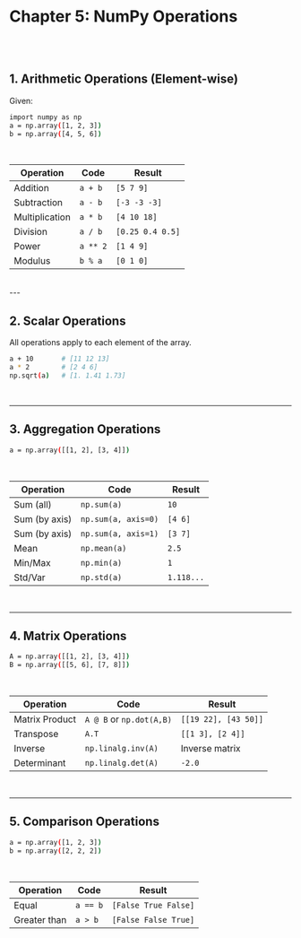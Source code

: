 #
# Chapter 5: NumPy Operations

<br>
<br>

## 1. Arithmetic Operations (Element-wise)
Given:
```bash
import numpy as np
a = np.array([1, 2, 3])
b = np.array([4, 5, 6])
```
<br>

| Operation      | Code     | Result           |
| -------------- | -------- | ---------------- |
| Addition       | `a + b`  | `[5 7 9]`        |
| Subtraction    | `a - b`  | `[-3 -3 -3]`     |
| Multiplication | `a * b`  | `[4 10 18]`      |
| Division       | `a / b`  | `[0.25 0.4 0.5]` |
| Power          | `a ** 2` | `[1 4 9]`        |
| Modulus        | `b % a`  | `[0 1 0]`        |

<br>
---

## 2. Scalar Operations
All operations apply to each element of the array.

```bash
a + 10       # [11 12 13]
a * 2        # [2 4 6]
np.sqrt(a)   # [1. 1.41 1.73]
```

<br>

---

## 3. Aggregation Operations
```bash
a = np.array([[1, 2], [3, 4]])
```
<br>

| Operation     | Code                | Result           |
| ------------- | ------------------- | ---------------- |
| Sum (all)     | `np.sum(a)`         | `10`             |
| Sum (by axis) | `np.sum(a, axis=0)` | `[4 6]`          |
| Sum (by axis) | `np.sum(a, axis=1)` | `[3 7]`          |
| Mean          | `np.mean(a)`        | `2.5`            |
| Min/Max       | `np.min(a)`         | `1`              |
| Std/Var       | `np.std(a)`         | `1.118...`       |

<br>

---

## 4. Matrix Operations
```bash
A = np.array([[1, 2], [3, 4]])
B = np.array([[5, 6], [7, 8]])
```
<br>

| Operation      | Code                     | Result               |
| -------------- | ------------------------ | -------------------- |
| Matrix Product | `A @ B` or `np.dot(A,B)` | `[[19 22], [43 50]]` |
| Transpose      | `A.T`                    | `[[1 3], [2 4]]`     |
| Inverse        | `np.linalg.inv(A)`       | Inverse matrix       |
| Determinant    | `np.linalg.det(A)`       | `-2.0`               |

<br>

---

## 5. Comparison Operations
```bash
a = np.array([1, 2, 3])
b = np.array([2, 2, 2])
```
<br>

| Operation    | Code     | Result               |
| ------------ | -------- | -------------------- |
| Equal        | `a == b` | `[False True False]` |
| Greater than | `a > b`  | `[False False True]` |





